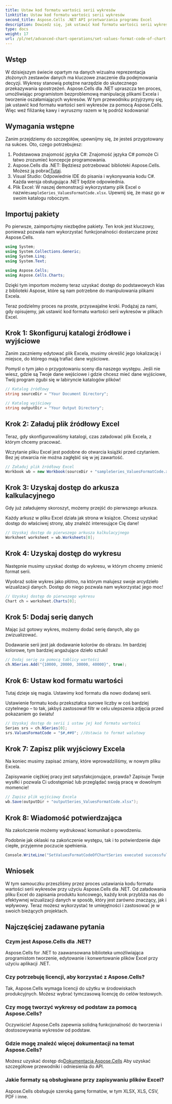 ```yaml
---
title: Ustaw kod formatu wartości serii wykresów
linktitle: Ustaw kod formatu wartości serii wykresów
second_title: Aspose.Cells .NET API przetwarzania programu Excel
description: Dowiedz się, jak ustawić kod formatu wartości serii wykresów w Aspose.Cells dla .NET dzięki temu szczegółowemu samouczkowi krok po kroku. Idealne dla początkujących.
type: docs
weight: 17
url: /pl/net/advanced-chart-operations/set-values-format-code-of-chart-series/
---
```

## Wstęp

W dzisiejszym świecie opartym na danych wizualna reprezentacja złożonych zestawów danych ma kluczowe znaczenie dla podejmowania decyzji. Wykresy stanowią potężne narzędzie do skutecznego przekazywania spostrzeżeń. Aspose.Cells dla .NET upraszcza ten proces, umożliwiając programistom bezproblemową manipulację plikami Excela i tworzenie oszałamiających wykresów. W tym przewodniku przyjrzymy się, jak ustawić kod formatu wartości serii wykresów za pomocą Aspose.Cells. Więc weź filiżankę kawy i wyruszmy razem w tę podróż kodowania!

## Wymagania wstępne

Zanim przejdziemy do szczegółów, upewnijmy się, że jesteś przygotowany na sukces. Oto, czego potrzebujesz:

1. Podstawowa znajomość języka C#: Znajomość języka C# pomoże Ci łatwo zrozumieć koncepcje programowania.
2.  Aspose.Cells dla .NET: Będziesz potrzebować biblioteki Aspose.Cells. Możesz ją pobrać[Tutaj](https://releases.aspose.com/cells/net/).
3. Visual Studio: Odpowiednie IDE do pisania i wykonywania kodu C#. Każda wersja obsługująca .NET będzie odpowiednia.
4.  Plik Excel: W naszej demonstracji wykorzystamy plik Excel o nazwie`sampleSeries_ValuesFormatCode.xlsx`. Upewnij się, że masz go w swoim katalogu roboczym.

## Importuj pakiety

Po pierwsze, zaimportujmy niezbędne pakiety. Ten krok jest kluczowy, ponieważ pozwala nam wykorzystać funkcjonalności dostarczane przez Aspose.Cells.

```csharp
using System;
using System.Collections.Generic;
using System.Linq;
using System.Text;

using Aspose.Cells;
using Aspose.Cells.Charts;
```

Dzięki tym importom możemy teraz uzyskać dostęp do podstawowych klas z biblioteki Aspose, które są nam potrzebne do manipulowania plikami Excela.

Teraz podzielmy proces na proste, przyswajalne kroki. Podążaj za nami, gdy opisujemy, jak ustawić kod formatu wartości serii wykresów w plikach Excel.

## Krok 1: Skonfiguruj katalogi źródłowe i wyjściowe

Zanim zaczniemy edytować plik Excela, musimy określić jego lokalizację i miejsce, do którego mają trafiać dane wyjściowe. 

Pomyśl o tym jako o przygotowaniu sceny dla naszego występu. Jeśli nie wiesz, gdzie są Twoje dane wejściowe i gdzie chcesz mieć dane wyjściowe, Twój program zgubi się w labiryncie katalogów plików!

```csharp
// Katalog źródłowy
string sourceDir = "Your Document Directory";

// Katalog wyjściowy
string outputDir = "Your Output Directory";
```

## Krok 2: Załaduj plik źródłowy Excel

Teraz, gdy skonfigurowaliśmy katalogi, czas załadować plik Excela, z którym chcemy pracować.

Wczytanie pliku Excel jest podobne do otwarcia książki przed czytaniem. Bez jej otwarcia nie można zagłębić się w jej zawartość. 

```csharp
// Załaduj plik źródłowy Excel
Workbook wb = new Workbook(sourceDir + "sampleSeries_ValuesFormatCode.xlsx");
```

## Krok 3: Uzyskaj dostęp do arkusza kalkulacyjnego

Gdy już załadujemy skoroszyt, możemy przejść do pierwszego arkusza.

Każdy arkusz w pliku Excel działa jak strona w książce. Chcesz uzyskać dostęp do właściwej strony, aby znaleźć interesujące Cię dane!

```csharp
// Uzyskaj dostęp do pierwszego arkusza kalkulacyjnego
Worksheet worksheet = wb.Worksheets[0];
```

## Krok 4: Uzyskaj dostęp do wykresu

Następnie musimy uzyskać dostęp do wykresu, w którym chcemy zmienić format serii.

Wyobraź sobie wykres jako płótno, na którym malujesz swoje arcydzieło wizualizacji danych. Dostęp do niego pozwala nam wykorzystać jego moc!

```csharp
// Uzyskaj dostęp do pierwszego wykresu
Chart ch = worksheet.Charts[0];
```

## Krok 5: Dodaj serię danych

Mając już gotowy wykres, możemy dodać serię danych, aby go zwizualizować.

Dodawanie serii jest jak dodawanie kolorów do obrazu. Im bardziej kolorowe, tym bardziej angażujące dzieło sztuki!

```csharp
// Dodaj serię za pomocą tablicy wartości
ch.NSeries.Add("{10000, 20000, 30000, 40000}", true);
```

## Krok 6: Ustaw kod formatu wartości

Tutaj dzieje się magia. Ustawimy kod formatu dla nowo dodanej serii.

Ustawienie formatu kodu przekształca surowe liczby w coś bardziej czytelnego – to tak, jakbyś zastosował filtr w celu ulepszenia zdjęcia przed pokazaniem go światu!

```csharp
// Uzyskaj dostęp do serii i ustaw jej kod formatu wartości
Series srs = ch.NSeries[0];
srs.ValuesFormatCode = "$#,##0"; //Ustawia to format walutowy
```

## Krok 7: Zapisz plik wyjściowy Excela

Na koniec musimy zapisać zmiany, które wprowadziliśmy, w nowym pliku Excela.

Zapisywanie ciężkiej pracy jest satysfakcjonujące, prawda? Zapisuje Twoje wysiłki i pozwala Ci udostępniać lub przeglądać swoją pracę w dowolnym momencie!

```csharp
// Zapisz plik wyjściowy Excela
wb.Save(outputDir + "outputSeries_ValuesFormatCode.xlsx");
```

## Krok 8: Wiadomość potwierdzająca

Na zakończenie możemy wydrukować komunikat o powodzeniu.

Podobnie jak oklaski na zakończenie występu, tak i to potwierdzenie daje ciepłe, przyjemne poczucie spełnienia.

```csharp
Console.WriteLine("SetValuesFormatCodeOfChartSeries executed successfully.");
```

## Wniosek

W tym samouczku przeszliśmy przez proces ustawiania kodu formatu wartości serii wykresów przy użyciu Aspose.Cells dla .NET. Od załadowania pliku Excel do zapisania produktu końcowego, każdy krok przybliża nas do efektywnej wizualizacji danych w sposób, który jest zarówno znaczący, jak i wpływowy. Teraz możesz wykorzystać te umiejętności i zastosować je w swoich bieżących projektach.

## Najczęściej zadawane pytania

### Czym jest Aspose.Cells dla .NET?
Aspose.Cells for .NET to zaawansowana biblioteka umożliwiająca programistom tworzenie, edytowanie i konwertowanie plików Excel przy użyciu aplikacji .NET.

### Czy potrzebuję licencji, aby korzystać z Aspose.Cells?
Tak, Aspose.Cells wymaga licencji do użytku w środowiskach produkcyjnych. Możesz wybrać tymczasową licencję do celów testowych.

### Czy mogę tworzyć wykresy od podstaw za pomocą Aspose.Cells?
Oczywiście! Aspose.Cells zapewnia solidną funkcjonalność do tworzenia i dostosowywania wykresów od podstaw.

### Gdzie mogę znaleźć więcej dokumentacji na temat Aspose.Cells?
 Możesz uzyskać dostęp do[Dokumentacja Aspose.Cells](https://reference.aspose.com/cells/net/) Aby uzyskać szczegółowe przewodniki i odniesienia do API.

### Jakie formaty są obsługiwane przy zapisywaniu plików Excel?
Aspose.Cells obsługuje szeroką gamę formatów, w tym XLSX, XLS, CSV, PDF i inne.